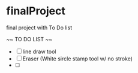 # finalProject
final project with To Do list


~~ TO DO LIST ~~
- [ ] line draw tool
- [ ] Eraser (White sircle stamp tool w/ no stroke)
- [ ] 
